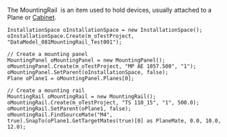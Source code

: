 The MountingRail  is an item used to hold devices, usually attached to a Plane or [Cabinet](Cabinet.html).


 ``` 
 InstallationSpace oInstallationSpace = new InstallationSpace();
 oInstallationSpace.Create(m_oTestProject, "DataModel_081MountingRail_Test001");
 
 // Create a mounting panel
 MountingPanel oMountingPanel = new MountingPanel();
 oMountingPanel.Create(m_oTestProject, "MP AE 1057.500", "1");
 oMountingPanel.SetParent(oInstallationSpace, false);
 Plane oPlane1 = oMountingPanel.Planes[0];
 
 // Create a mounting rail
 MountingRail oMountingRail = new MountingRail();
 oMountingRail.Create(m_oTestProject, "TS 110_15", "1", 500.0);
 oMountingRail.SetParent(oPlane1, false);
 oMountingRail.FindSourceMate("M4", true).SnapTo(oPlane1.GetTargetMates(true)[0] as PlaneMate, 0.0, 10.0, 12.0);
 ``` 

